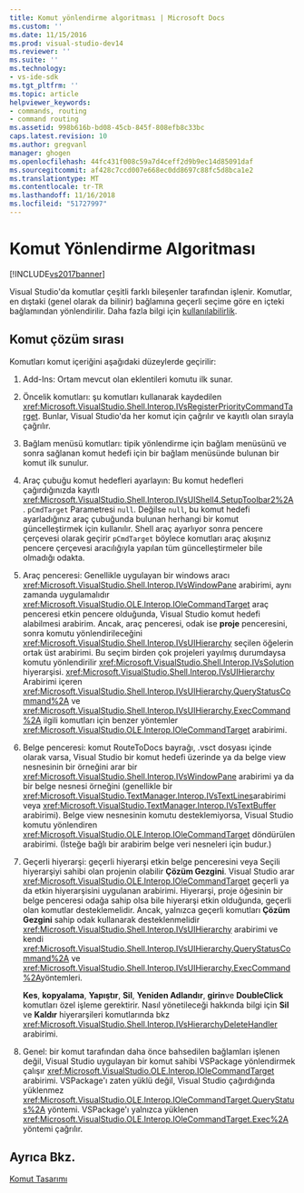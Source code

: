 ```yaml
---
title: Komut yönlendirme algoritması | Microsoft Docs
ms.custom: ''
ms.date: 11/15/2016
ms.prod: visual-studio-dev14
ms.reviewer: ''
ms.suite: ''
ms.technology:
- vs-ide-sdk
ms.tgt_pltfrm: ''
ms.topic: article
helpviewer_keywords:
- commands, routing
- command routing
ms.assetid: 998b616b-bd08-45cb-845f-808efb8c33bc
caps.latest.revision: 10
ms.author: gregvanl
manager: ghogen
ms.openlocfilehash: 44fc431f008c59a7d4ceff2d9b9ec14d85091daf
ms.sourcegitcommit: af428c7ccd007e668ec0dd8697c88fc5d8bca1e2
ms.translationtype: MT
ms.contentlocale: tr-TR
ms.lasthandoff: 11/16/2018
ms.locfileid: "51727997"
---
```

# <a name="command-routing-algorithm"></a>Komut Yönlendirme Algoritması
[!INCLUDE[vs2017banner](../../includes/vs2017banner.md)]

Visual Studio'da komutlar çeşitli farklı bileşenler tarafından işlenir. Komutlar, en dıştaki (genel olarak da bilinir) bağlamına geçerli seçime göre en içteki bağlamından yönlendirilir. Daha fazla bilgi için [kullanılabilirlik](../../extensibility/internals/command-availability.md).  
  
## <a name="order-of-command-resolution"></a>Komut çözüm sırası  
 Komutları komut içeriğini aşağıdaki düzeylerde geçirilir:  
  
1.  Add-Ins: Ortam mevcut olan eklentileri komutu ilk sunar.  
  
2.  Öncelik komutları: şu komutları kullanarak kaydedilen <xref:Microsoft.VisualStudio.Shell.Interop.IVsRegisterPriorityCommandTarget>. Bunlar, Visual Studio'da her komut için çağrılır ve kayıtlı olan sırayla çağrılır.  
  
3.  Bağlam menüsü komutları: tipik yönlendirme için bağlam menüsünü ve sonra sağlanan komut hedefi için bir bağlam menüsünde bulunan bir komut ilk sunulur.  
  
4.  Araç çubuğu komut hedefleri ayarlayın: Bu komut hedefleri çağırdığınızda kayıtlı <xref:Microsoft.VisualStudio.Shell.Interop.IVsUIShell4.SetupToolbar2%2A>. `pCmdTarget` Parametresi `null`. Değilse `null`, bu komut hedefi ayarladığınız araç çubuğunda bulunan herhangi bir komut güncelleştirmek için kullanılır. Shell araç ayarlıyor sonra pencere çerçevesi olarak geçirir `pCmdTarget` böylece komutları araç akışınız pencere çerçevesi aracılığıyla yapılan tüm güncelleştirmeler bile olmadığı odakta.  
  
5.  Araç penceresi: Genellikle uygulayan bir windows aracı <xref:Microsoft.VisualStudio.Shell.Interop.IVsWindowPane> arabirimi, aynı zamanda uygulamalıdır <xref:Microsoft.VisualStudio.OLE.Interop.IOleCommandTarget> araç penceresi etkin pencere olduğunda, Visual Studio komut hedefi alabilmesi arabirim. Ancak, araç penceresi, odak ise **proje** penceresini, sonra komutu yönlendirileceğini <xref:Microsoft.VisualStudio.Shell.Interop.IVsUIHierarchy> seçilen öğelerin ortak üst arabirimi. Bu seçim birden çok projeleri yayılmış durumdaysa komutu yönlendirilir <xref:Microsoft.VisualStudio.Shell.Interop.IVsSolution> hiyerarşisi. <xref:Microsoft.VisualStudio.Shell.Interop.IVsUIHierarchy> Arabirimi içeren <xref:Microsoft.VisualStudio.Shell.Interop.IVsUIHierarchy.QueryStatusCommand%2A> ve <xref:Microsoft.VisualStudio.Shell.Interop.IVsUIHierarchy.ExecCommand%2A> ilgili komutları için benzer yöntemler <xref:Microsoft.VisualStudio.OLE.Interop.IOleCommandTarget> arabirimi.  
  
6.  Belge penceresi: komut RouteToDocs bayrağı, .vsct dosyası içinde olarak varsa, Visual Studio bir komut hedefi üzerinde ya da belge view nesnesinin bir örneğini arar bir <xref:Microsoft.VisualStudio.Shell.Interop.IVsWindowPane> arabirimi ya da bir belge nesnesi örneğini (genellikle bir <xref:Microsoft.VisualStudio.TextManager.Interop.IVsTextLines>arabirimi veya <xref:Microsoft.VisualStudio.TextManager.Interop.IVsTextBuffer> arabirimi). Belge view nesnesinin komutu desteklemiyorsa, Visual Studio komutu yönlendiren <xref:Microsoft.VisualStudio.OLE.Interop.IOleCommandTarget> döndürülen arabirimi. (İsteğe bağlı bir arabirim belge veri nesneleri için budur.)  
  
7.  Geçerli hiyerarşi: geçerli hiyerarşi etkin belge penceresini veya Seçili hiyerarşiyi sahibi olan projenin olabilir **Çözüm Gezgini**. Visual Studio arar <xref:Microsoft.VisualStudio.OLE.Interop.IOleCommandTarget> geçerli ya da etkin hiyerarşisini uygulanan arabirimi. Hiyerarşi, proje öğesinin bir belge penceresi odağa sahip olsa bile hiyerarşi etkin olduğunda, geçerli olan komutlar desteklemelidir. Ancak, yalnızca geçerli komutları **Çözüm Gezgini** sahip odak kullanarak desteklenmelidir <xref:Microsoft.VisualStudio.Shell.Interop.IVsUIHierarchy> arabirimi ve kendi <xref:Microsoft.VisualStudio.Shell.Interop.IVsUIHierarchy.QueryStatusCommand%2A> ve <xref:Microsoft.VisualStudio.Shell.Interop.IVsUIHierarchy.ExecCommand%2A>yöntemleri.  
  
     **Kes**, **kopyalama**, **Yapıştır**, **Sil**, **Yeniden Adlandır**, **girin**ve **DoubleClick** komutları özel işleme gerektirir. Nasıl yönetileceği hakkında bilgi için **Sil** ve **Kaldır** hiyerarşileri komutlarında bkz <xref:Microsoft.VisualStudio.Shell.Interop.IVsHierarchyDeleteHandler> arabirimi.  
  
8.  Genel: bir komut tarafından daha önce bahsedilen bağlamları işlenen değil, Visual Studio uygulayan bir komut sahibi VSPackage yönlendirmek çalışır <xref:Microsoft.VisualStudio.OLE.Interop.IOleCommandTarget> arabirimi. VSPackage'ı zaten yüklü değil, Visual Studio çağırdığında yüklenmez <xref:Microsoft.VisualStudio.OLE.Interop.IOleCommandTarget.QueryStatus%2A> yöntemi. VSPackage'ı yalnızca yüklenen <xref:Microsoft.VisualStudio.OLE.Interop.IOleCommandTarget.Exec%2A> yöntemi çağrılır.  
  
## <a name="see-also"></a>Ayrıca Bkz.  
 [Komut Tasarımı](../../extensibility/internals/command-design.md)

